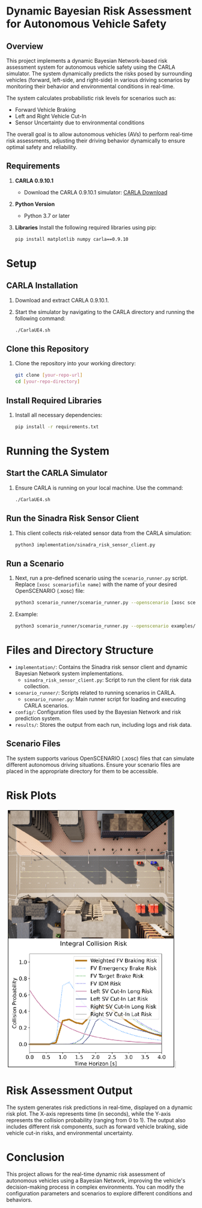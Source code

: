 # Dynamic Bayesian Risk Assessment for Autonomous Vehicle Safety

## Overview

This project implements a dynamic Bayesian Network-based risk assessment system for autonomous vehicle safety using the CARLA simulator. The system dynamically predicts the risks posed by surrounding vehicles (forward, left-side, and right-side) in various driving scenarios by monitoring their behavior and environmental conditions in real-time.

The system calculates probabilistic risk levels for scenarios such as:
- Forward Vehicle Braking
- Left and Right Vehicle Cut-In
- Sensor Uncertainty due to environmental conditions

The overall goal is to allow autonomous vehicles (AVs) to perform real-time risk assessments, adjusting their driving behavior dynamically to ensure optimal safety and reliability.

## Requirements

1. **CARLA 0.9.10.1** 
   - Download the CARLA 0.9.10.1 simulator: [CARLA Download](https://github.com/carla-simulator/carla/releases/tag/0.9.10.1)
   
2. **Python Version**
   - Python 3.7 or later

3. **Libraries**
   Install the following required libraries using pip:
   ```bash
   pip install matplotlib numpy carla==0.9.10


# Setup

## CARLA Installation

1. Download and extract CARLA 0.9.10.1.
2. Start the simulator by navigating to the CARLA directory and running the following command:

   ```bash
   ./CarlaUE4.sh
   ```

## Clone this Repository

1. Clone the repository into your working directory:

   ```bash
   git clone [your-repo-url]
   cd [your-repo-directory]
   ```

## Install Required Libraries

1. Install all necessary dependencies:

   ```bash
   pip install -r requirements.txt
   ```

# Running the System

## Start the CARLA Simulator

1. Ensure CARLA is running on your local machine. Use the command:

   ```bash
   ./CarlaUE4.sh
   ```

## Run the Sinadra Risk Sensor Client

1. This client collects risk-related sensor data from the CARLA simulation:

   ```bash
   python3 implementation/sinadra_risk_sensor_client.py
   ```

## Run a Scenario

1. Next, run a pre-defined scenario using the `scenario_runner.py` script. Replace `[xosc scenariofile name]` with the name of your desired OpenSCENARIO (.xosc) file:

   ```bash
   python3 scenario_runner/scenario_runner.py --openscenario [xosc scenariofile name]
   ```

2. Example:

   ```bash
   python3 scenario_runner/scenario_runner.py --openscenario examples/Town03_CrossingPedestrians.xosc
   ```

# Files and Directory Structure

- `implementation/`: Contains the Sinadra risk sensor client and dynamic Bayesian Network system implementations.
  - `sinadra_risk_sensor_client.py`: Script to run the client for risk data collection.
- `scenario_runner/`: Scripts related to running scenarios in CARLA.
  - `scenario_runner.py`: Main runner script for loading and executing CARLA scenarios.
- `config/`: Configuration files used by the Bayesian Network and risk prediction system.
- `results/`: Stores the output from each run, including logs and risk data.

## Scenario Files

The system supports various OpenSCENARIO (.xosc) files that can simulate different autonomous driving situations. Ensure your scenario files are placed in the appropriate directory for them to be accessible.

# Risk Plots
![Sample risk plot for vehicle in front and on left](assets/sample.png)

# Risk Assessment Output

The system generates risk predictions in real-time, displayed on a dynamic risk plot. The X-axis represents time (in seconds), while the Y-axis represents the collision probability (ranging from 0 to 1). The output also includes different risk components, such as forward vehicle braking, side vehicle cut-in risks, and environmental uncertainty.

# Conclusion

This project allows for the real-time dynamic risk assessment of autonomous vehicles using a Bayesian Network, improving the vehicle's decision-making process in complex environments. You can modify the configuration parameters and scenarios to explore different conditions and behaviors.
